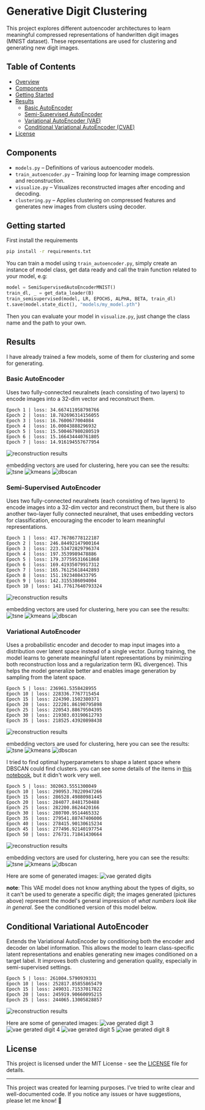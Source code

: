# Generative Digit Clustering

This project explores different autoencoder architectures to learn meaningful compressed representations of handwritten digit images (MNIST dataset). These representations are used for clustering and generating new digit images.

## Table of Contents

- [Overview](#unsupervised-digit-clustering)
- [Components](#components)
- [Getting Started](#getting-started)
- [Results](#results)
  - [Basic AutoEncoder](#basic-autoencoder)
  - [Semi-Supervised AutoEncoder](#semi-supervised-autoencoder)
  - [Variational AutoEncoder (VAE)](#variational-autoencoder)
  - [Conditional Variational AutoEncoder (CVAE)](#conditional-variational-autoencoder)
- [License](#license)

## Components

- `models.py` – Definitions of various autoencoder models.
- `train_autoencoder.py` – Training loop for learning image compression and reconstruction.
- `visualize.py` – Visualizes reconstructed images after encoding and decoding.
- `clustering.py` – Applies clustering on compressed features and generates new images from clusters using decoder.

## Getting started

First install the requirements
```bash
pip install -r requirements.txt
```
You can train a model using `train_autoencoder.py`, simply create an instance of model class, get data ready and call the train function related to your model, e.g:
```python
model = SemiSupervisedAutoEncoderMNIST()
train_dl, _ = get_data_loader(B)
train_semisupervised(model, LR, EPOCHS, ALPHA, BETA, train_dl)
t.save(model.state_dict(), "models/my_model.pth")
```
Then you can evaluate your model in `visualize.py`, just change the class name and the path to your own.

## Results

I have already trained a few models, some of them for clustering and some for generating.

### Basic AutoEncoder
Uses two fully-connected neuralnets (each consisting of two layers) to encode images into a 32-dim vector and reconstruct them.
```
Epoch 1 | loss: 34.667411958798766
Epoch 2 | loss: 18.782696314156055
Epoch 3 | loss: 16.7600677004084
Epoch 4 | loss: 16.00043888296932
Epoch 5 | loss: 15.500467980280519
Epoch 6 | loss: 15.166434440761805
Epoch 7 | loss: 14.916194557677954
```
![reconstruction results](results/autoencoder/reconstructions.png)

embedding vectors are used for clustering, here you can see the results:
![tsne](results/autoencoder/t-SNE%20Visualization%20of%20Encodings%20(perplexity30%20n_samples2000).png)
![kmeans](results/autoencoder/t-SNE%20Visualization%20of%20K-Mean%20Encodings.png)
![dbscan](results/autoencoder/t-SNE%20Visualization%20of%20DBSCAN%20Encodings%20(eps1.95).png)


### Semi-Supervised AutoEncoder
Uses two fully-connected neuralnets (each consisting of two layers) to encode images into a 32-dim vector and reconstruct them, but there is also another two-layer fully connected neuralnet, that uses embedding vectors for classification, encouraging the encoder to learn meaningful representations.
```
Epoch 1 | loss: 417.76786778122187
Epoch 2 | loss: 246.84492147900164
Epoch 3 | loss: 223.53472829796374
Epoch 4 | loss: 197.3539989478886
Epoch 5 | loss: 179.37759531661868
Epoch 6 | loss: 169.41935079917312
Epoch 7 | loss: 165.76125618442893
Epoch 8 | loss: 151.1923408433795
Epoch 9 | loss: 142.3155386094004
Epoch 10 | loss: 141.77617640793324
```
![reconstruction results](results/semisupervised/semi-supervised%20reconstructions.png)

embedding vectors are used for clustering, here you can see the results:
![tsne](results/semisupervised/t-SNE%20Visualization%20of%20Semi-Supervised%20Encodings%20(perplexity30%20n_samples2000).png)
![kmeans](results/semisupervised/t-SNE%20Visualization%20of%20K-Mean%20Semi-Supervised%20Encodings.png)
![dbscan](results/semisupervised/t-SNE%20Visualization%20of%20DBSCAN%20Semi-Supervised%20Encodings%20(eps10.8).png)

### Variational AutoEncoder
Uses a probabilistic encoder and decoder to map input images into a distribution over latent space instead of a single vector. During training, the model learns to generate meaningful latent representations by minimizing both reconstruction loss and a regularization term (KL divergence). This helps the model generalize better and enables image generation by sampling from the latent space.
```
Epoch 5 | loss: 236961.5358428955
Epoch 10 | loss: 228336.7767715454
Epoch 15 | loss: 224390.1502380371
Epoch 20 | loss: 222201.86190795898
Epoch 25 | loss: 220543.88679504395
Epoch 30 | loss: 219303.03190612793
Epoch 35 | loss: 218525.43920898438
```
![reconstruction results](results/vae/vae1%20reconstructions.png)

embedding vectors are used for clustering, here you can see the results:
![tsne](results/vae/t-SNE%20Visualization%20of%20Encodings%20vae1.png)
![kmeans](results/vae/t-SNE%20Visualization%20of%20K-Mean%20Encodings%20vae1.png)
![dbscan](results/vae/t-SNE%20Visualization%20of%20DBSCAN%20Encodings%20vae1.png)

I tried to find optimal hyperparameters to shape a latent space where DBSCAN could find clusters. you can see some details of the items in [this notebook](notebooks/explore_dbscan_params.ipynb), but it didn't work very well.
```
Epoch 5 | loss: 302063.5551300049
Epoch 10 | loss: 290953.70220947266
Epoch 15 | loss: 286528.49880981445
Epoch 20 | loss: 284077.8481750488
Epoch 25 | loss: 282200.8624420166
Epoch 30 | loss: 280700.9514465332
Epoch 35 | loss: 279541.88747406006
Epoch 40 | loss: 278415.90130615234
Epoch 45 | loss: 277496.92140197754
Epoch 50 | loss: 276731.71841430664
```
![reconstruction results](results/vae/vae2%20reconstructions.png)

embedding vectors are used for clustering, here you can see the results:
![tsne](results/vae/t-SNE%20Visualization%20of%20Encodings%20vae2.png)
![kmeans](results/vae/t-SNE%20Visualization%20of%20K-Mean%20Encodings%20vae2.png)
![dbscan](results/vae/t-SNE%20Visualization%20of%20DBSCAN%20Encodings%20vae2.png)

Here are some of generated images:
![vae gerated digits](results/vae/vae%20genration.png)

**note**: This VAE model does not know anything about the types of digits, so it can't be used to generate a specific digit; the images generated (pictures above) represent the model's general impression of *what numbers look like in general*. See the conditioned version of this model below.

## Conditional Variational AutoEncoder
Extends the Variational AutoEncoder by conditioning both the encoder and decoder on label information. This allows the model to learn class-specific latent representations and enables generating new images conditioned on a target label. It improves both clustering and generation quality, especially in semi-supervised settings.
```
Epoch 5 | loss: 261004.5790939331
Epoch 10 | loss: 252817.85855865479
Epoch 15 | loss: 249031.71537017822
Epoch 20 | loss: 245919.90660095215
Epoch 25 | loss: 244065.13005828857
```
![reconstruction results](results/cvae/cvae%20reconstructions.png)

Here are some of generated images:
![vae gerated digit 3](results/cvae/cvae%20genration%203.png)
![vae gerated digit 4](results/cvae/cvae%20genration%204.png)
![vae gerated digit 5](results/cvae/cvae%20genration%205.png)
![vae gerated digit 8](results/cvae/cvae%20genration%208.png)


## License
This project is licensed under the MIT License - see the [LICENSE](LICENSE) file for details.

---

This project was created for learning purposes. I’ve tried to write clear and well-documented code.
If you notice any issues or have suggestions, please let me know! 🌱
